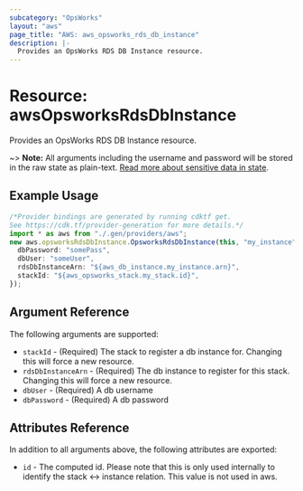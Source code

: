 ```yaml
---
subcategory: "OpsWorks"
layout: "aws"
page_title: "AWS: aws_opsworks_rds_db_instance"
description: |-
  Provides an OpsWorks RDS DB Instance resource.
---
```


# Resource: awsOpsworksRdsDbInstance

Provides an OpsWorks RDS DB Instance resource.

\~> **Note:** All arguments including the username and password will be stored in the raw state as plain-text.
[Read more about sensitive data in state](https://www.terraform.io/docs/state/sensitive-data.html).

## Example Usage

```typescript
/*Provider bindings are generated by running cdktf get.
See https://cdk.tf/provider-generation for more details.*/
import * as aws from "./.gen/providers/aws";
new aws.opsworksRdsDbInstance.OpsworksRdsDbInstance(this, "my_instance", {
  dbPassword: "somePass",
  dbUser: "someUser",
  rdsDbInstanceArn: "${aws_db_instance.my_instance.arn}",
  stackId: "${aws_opsworks_stack.my_stack.id}",
});

```

## Argument Reference

The following arguments are supported:

* `stackId` - (Required) The stack to register a db instance for. Changing this will force a new resource.
* `rdsDbInstanceArn` - (Required) The db instance to register for this stack. Changing this will force a new resource.
* `dbUser` - (Required) A db username
* `dbPassword` - (Required) A db password

## Attributes Reference

In addition to all arguments above, the following attributes are exported:

* `id` - The computed id. Please note that this is only used internally to identify the stack <-> instance relation. This value is not used in aws.
